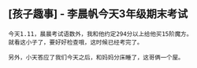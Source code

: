 ## [孩子趣事] - 李晨帆今天3年级期末考试
```
今天1.11，晨晨考试语数外，我和他约定294分以上给他买15阶魔方。
就看这小子了，要好好检查哦，这时候已经考完了。

另外，小天答应了我们今天之后，和妈妈分床睡了，这哥俩一个屋。
```